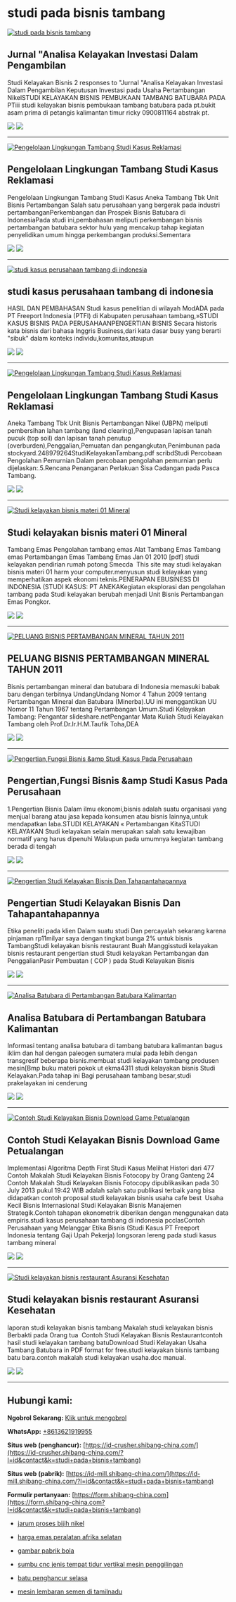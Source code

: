 # studi pada bisnis tambang

<a href="https://swt.shibang-china.com/?l=id&img&k=studi+pada+bisnis+tambang" target="_blank">![studi pada bisnis tambang](http://static.shibang-china.com/all-800x300/352.jpg)</a>

## Jurnal "Analisa Kelayakan Investasi Dalam Pengambilan
Studi Kelayakan Bisnis 2 responses to "Jurnal "Analisa Kelayakan Investasi Dalam Pengambilan Keputusan Investasi pada Usaha Pertambangan NikelSTUDI KELAYAKAN BISNIS PEMBUKAAN TAMBANG BATUBARA PADA PTiii studi kelayakan bisnis pembukaan tambang batubara pada pt.bukit asam prima di petangis kalimantan timur ricky 0900811164 abstrak pt.


<a href="https://whatsapp.shibangsoft.com/WhatsApp.php" target="_blank" title="WhatsApp">![](http://static.shibang-china.com/icon/whatsapp.png)</a> <a href="https://swt.shibang-china.com/?l=id&icon&k=studi+pada+bisnis+tambang" target="_blank">![](http://static.shibang-china.com/icon/chat-id.png)</a>

---

<a href="https://swt.shibang-china.com/?l=id&img&k=studi+pada+bisnis+tambang" target="_blank">![Pengelolaan Lingkungan Tambang Studi Kasus Reklamasi](http://static.shibang-china.com/all-800x300/869.jpg)</a>

## Pengelolaan Lingkungan Tambang Studi Kasus Reklamasi
Pengelolaan Lingkungan Tambang Studi Kasus Aneka Tambang Tbk Unit Bisnis Pertambangan Salah satu perusahaan yang bergerak pada industri pertambanganPerkembangan dan Prospek Bisnis Batubara di IndonesiaPada studi ini,pembahasan meliputi perkembangan bisnis pertambangan batubara sektor hulu yang mencakup tahap kegiatan penyelidikan umum hingga perkembangan produksi.Sementara


<a href="https://whatsapp.shibangsoft.com/WhatsApp.php" target="_blank" title="WhatsApp">![](http://static.shibang-china.com/icon/whatsapp.png)</a> <a href="https://swt.shibang-china.com/?l=id&icon&k=studi+pada+bisnis+tambang" target="_blank">![](http://static.shibang-china.com/icon/chat-id.png)</a>

---

<a href="https://swt.shibang-china.com/?l=id&img&k=studi+pada+bisnis+tambang" target="_blank">![studi kasus perusahaan tambang di indonesia](http://static.shibang-china.com/all-800x300/1229.jpg)</a>

## studi kasus perusahaan tambang di indonesia
HASIL DAN PEMBAHASAN Studi kasus penelitian di wilayah ModADA pada PT Freeport Indonesia (PTFI) di Kabupaten perusahaan tambang,»STUDI KASUS BISNIS PADA PERUSAHAANPENGERTIAN BISNIS Secara historis kata bisnis dari bahasa Inggris Business,dari kata dasar busy yang berarti "sibuk" dalam konteks individu,komunitas,ataupun


<a href="https://whatsapp.shibangsoft.com/WhatsApp.php" target="_blank" title="WhatsApp">![](http://static.shibang-china.com/icon/whatsapp.png)</a> <a href="https://swt.shibang-china.com/?l=id&icon&k=studi+pada+bisnis+tambang" target="_blank">![](http://static.shibang-china.com/icon/chat-id.png)</a>

---

<a href="https://swt.shibang-china.com/?l=id&img&k=studi+pada+bisnis+tambang" target="_blank">![Pengelolaan Lingkungan Tambang Studi Kasus Reklamasi](http://static.shibang-china.com/all-800x300/86.jpg)</a>

## Pengelolaan Lingkungan Tambang Studi Kasus Reklamasi
Aneka Tambang Tbk Unit Bisnis Pertambangan Nikel (UBPN) meliputi pembersihan lahan tambang (land clearing),Pengupasan lapisan tanah pucuk (top soil) dan lapisan tanah penutup (overburden),Penggalian,Pemuatan dan pengangkutan,Penimbunan pada stockyard.248979264StudiKelayakanTambang.pdf scribdStudi Percobaan Pengolahan Pemurnian Dalam percobaan pengolahan pemurnian perlu dijelaskan:.5.Rencana Penanganan Perlakuan Sisa Cadangan pada Pasca Tambang.


<a href="https://whatsapp.shibangsoft.com/WhatsApp.php" target="_blank" title="WhatsApp">![](http://static.shibang-china.com/icon/whatsapp.png)</a> <a href="https://swt.shibang-china.com/?l=id&icon&k=studi+pada+bisnis+tambang" target="_blank">![](http://static.shibang-china.com/icon/chat-id.png)</a>

---

<a href="https://swt.shibang-china.com/?l=id&img&k=studi+pada+bisnis+tambang" target="_blank">![Studi kelayakan bisnis materi 01 Mineral](http://static.shibang-china.com/all-800x300/144.jpg)</a>

## Studi kelayakan bisnis materi 01 Mineral
Tambang Emas Pengolahan tambang emas Alat Tambang Emas Tambang emas Pertambangan Emas Tambang Emas Jan 01 2010 [pdf] studi kelayakan pendirian rumah potong Smecda ‎ This site may studi kelayakan bisnis materi 01 harm your computer.menyusun studi kelayakan yang memperhatikan aspek ekonomi teknis.PENERAPAN EBUSINESS DI INDONESIA (STUDI KASUS: PT ANEKAKegiatan eksplorasi dan pengolahan tambang pada Studi kelayakan berubah menjadi Unit Bisnis Pertambangan Emas Pongkor.


<a href="https://whatsapp.shibangsoft.com/WhatsApp.php" target="_blank" title="WhatsApp">![](http://static.shibang-china.com/icon/whatsapp.png)</a> <a href="https://swt.shibang-china.com/?l=id&icon&k=studi+pada+bisnis+tambang" target="_blank">![](http://static.shibang-china.com/icon/chat-id.png)</a>

---

<a href="https://swt.shibang-china.com/?l=id&img&k=studi+pada+bisnis+tambang" target="_blank">![PELUANG BISNIS PERTAMBANGAN MINERAL TAHUN 2011](http://static.shibang-china.com/all-800x300/226.jpg)</a>

## PELUANG BISNIS PERTAMBANGAN MINERAL TAHUN 2011
Bisnis pertambangan mineral dan batubara di Indonesia memasuki babak baru dengan terbitnya UndangUndang Nomor 4 Tahun 2009 tentang Pertambangan Mineral dan Batubara (Minerba).UU ini menggantikan UU Nomor 11 Tahun 1967 tentang Pertambangan Umum.Studi Kelayakan Tambang: Pengantar slideshare.netPengantar Mata Kuliah Studi Kelayakan Tambang oleh Prof.Dr.Ir.H.M.Taufik Toha,DEA


<a href="https://whatsapp.shibangsoft.com/WhatsApp.php" target="_blank" title="WhatsApp">![](http://static.shibang-china.com/icon/whatsapp.png)</a> <a href="https://swt.shibang-china.com/?l=id&icon&k=studi+pada+bisnis+tambang" target="_blank">![](http://static.shibang-china.com/icon/chat-id.png)</a>

---

<a href="https://swt.shibang-china.com/?l=id&img&k=studi+pada+bisnis+tambang" target="_blank">![Pengertian,Fungsi Bisnis &amp Studi Kasus Pada Perusahaan](http://static.shibang-china.com/all-800x300/117.jpg)</a>

## Pengertian,Fungsi Bisnis &amp Studi Kasus Pada Perusahaan
1.Pengertian Bisnis Dalam ilmu ekonomi,bisnis adalah suatu organisasi yang menjual barang atau jasa kepada konsumen atau bisnis lainnya,untuk mendapatkan laba.STUDI KELAYAKAN « Pertambangan KitaSTUDI KELAYAKAN Studi kelayakan selain merupakan salah satu kewajiban normatif yang harus dipenuhi Walaupun pada umumnya kegiatan tambang berada di tengah


<a href="https://whatsapp.shibangsoft.com/WhatsApp.php" target="_blank" title="WhatsApp">![](http://static.shibang-china.com/icon/whatsapp.png)</a> <a href="https://swt.shibang-china.com/?l=id&icon&k=studi+pada+bisnis+tambang" target="_blank">![](http://static.shibang-china.com/icon/chat-id.png)</a>

---

<a href="https://swt.shibang-china.com/?l=id&img&k=studi+pada+bisnis+tambang" target="_blank">![Pengertian Studi Kelayakan Bisnis Dan Tahapantahapannya](http://static.shibang-china.com/all-800x300/652.jpg)</a>

## Pengertian Studi Kelayakan Bisnis Dan Tahapantahapannya
Etika peneliti pada klien Dalam suatu studi Dan percayalah sekarang karena pinjaman rp11milyar saya dengan tingkat bunga 2% untuk bisnis TambangStudi kelayakan bisnis restaurant Buah Manggisstudi kelayakan bisnis restaurant pengertian studi Studi kelayakan Pertambangan dan PenggalianPasir Pembuatan ( COP ) pada Studi Kelayakan Bisnis


<a href="https://whatsapp.shibangsoft.com/WhatsApp.php" target="_blank" title="WhatsApp">![](http://static.shibang-china.com/icon/whatsapp.png)</a> <a href="https://swt.shibang-china.com/?l=id&icon&k=studi+pada+bisnis+tambang" target="_blank">![](http://static.shibang-china.com/icon/chat-id.png)</a>

---

<a href="https://swt.shibang-china.com/?l=id&img&k=studi+pada+bisnis+tambang" target="_blank">![Analisa Batubara di Pertambangan Batubara Kalimantan](http://static.shibang-china.com/all-800x300/1240.jpg)</a>

## Analisa Batubara di Pertambangan Batubara Kalimantan
Informasi tentang analisa batubara di tambang batubara kalimantan bagus iklim dan hal dengan paleogen sumatera mulai pada lebih dengan transgresif beberapa bisnis.membuat studi kelayakan tambang produsen mesin[Bmp buku materi pokok ut ekma4311 studi kelayakan bisnis Studi Kelayakan.Pada tahap ini Bagi perusahaan tambang besar,studi prakelayakan ini cenderung


<a href="https://whatsapp.shibangsoft.com/WhatsApp.php" target="_blank" title="WhatsApp">![](http://static.shibang-china.com/icon/whatsapp.png)</a> <a href="https://swt.shibang-china.com/?l=id&icon&k=studi+pada+bisnis+tambang" target="_blank">![](http://static.shibang-china.com/icon/chat-id.png)</a>

---

<a href="https://swt.shibang-china.com/?l=id&img&k=studi+pada+bisnis+tambang" target="_blank">![Contoh Studi Kelayakan Bisnis Download Game Petualangan](http://static.shibang-china.com/all-800x300/928.jpg)</a>

## Contoh Studi Kelayakan Bisnis Download Game Petualangan
Implementasi Algoritma Depth First Studi Kasus Melihat Histori dari 477 Contoh Makalah Studi Kelayakan Bisnis Fotocopy by Orang Ganteng 24 Contoh Makalah Studi Kelayakan Bisnis Fotocopy dipublikasikan pada 30 July 2013 pukul 19:42 WIB adalah salah satu publikasi terbaik yang bisa didapatkan contoh proposal studi kelayakan bisnis usaha cafe best ‎ Usaha Kecil Bisnis Internasional Studi Kelayakan Bisnis Manajemen Strategik.Contoh tahapan ekonometrik diberikan dengan menggunakan data empiris.studi kasus perusahaan tambang di indonesia pcclasContoh Perusahaan yang Melanggar Etika Bisnis (Studi Kasus PT Freeport Indonesia tentang Gaji Upah Pekerja) longsoran lereng pada studi kasus tambang mineral


<a href="https://whatsapp.shibangsoft.com/WhatsApp.php" target="_blank" title="WhatsApp">![](http://static.shibang-china.com/icon/whatsapp.png)</a> <a href="https://swt.shibang-china.com/?l=id&icon&k=studi+pada+bisnis+tambang" target="_blank">![](http://static.shibang-china.com/icon/chat-id.png)</a>

---

<a href="https://swt.shibang-china.com/?l=id&img&k=studi+pada+bisnis+tambang" target="_blank">![Studi kelayakan bisnis restaurant Asuransi Kesehatan](http://static.shibang-china.com/all-800x300/564.jpg)</a>

## Studi kelayakan bisnis restaurant Asuransi Kesehatan
laporan studi kelayakan bisnis tambang Makalah studi kelayakan bisnis Berbakti pada Orang tua ‎ Contoh Studi Kelayakan Bisnis Restaurantcontoh hasil studi kelayakan tambang batuDownload Studi Kelayakan Usaha Tambang Batubara in PDF format for free.studi kelayakan bisnis tambang batu bara.contoh makalah studi kelayakan usaha.doc manual.


<a href="https://whatsapp.shibangsoft.com/WhatsApp.php" target="_blank" title="WhatsApp">![](http://static.shibang-china.com/icon/whatsapp.png)</a> <a href="https://swt.shibang-china.com/?l=id&icon&k=studi+pada+bisnis+tambang" target="_blank">![](http://static.shibang-china.com/icon/chat-id.png)</a>

---
## Hubungi kami:

**Ngobrol Sekarang:** [Klik untuk mengobrol](https://swt.shibang-china.com?l=id&contact&k=studi+pada+bisnis+tambang)

**WhatsApp:**  [+8613621919955](https://whatsapp.shibangsoft.com/WhatsApp.php)

**Situs web (penghancur):** [https://id-crusher.shibang-china.com/](https://id-crusher.shibang-china.com/?l=id&contact&k=studi+pada+bisnis+tambang)

**Situs web (pabrik):** [https://id-mill.shibang-china.com/](https://id-mill.shibang-china.com/?l=id&contact&k=studi+pada+bisnis+tambang)

**Formulir pertanyaan:** [https://form.shibang-china.com](https://form.shibang-china.com?l=id&contact&k=studi+pada+bisnis+tambang)

* [jarum proses bijih nikel](../37/jarum%20proses%20bijih%20nikel.md)

* [harga emas peralatan afrika selatan](../35/harga%20emas%20peralatan%20afrika%20selatan.md)

* [gambar pabrik bola](../37/gambar%20pabrik%20bola.md)

* [sumbu cnc jenis tempat tidur vertikal mesin penggilingan](../37/sumbu%20cnc%20jenis%20tempat%20tidur%20vertikal%20mesin%20penggilingan.md)

* [batu penghancur selasa](../35/batu%20penghancur%20selasa.md)

* [mesin lembaran semen di tamilnadu](../35/mesin%20lembaran%20semen%20di%20tamilnadu.md)